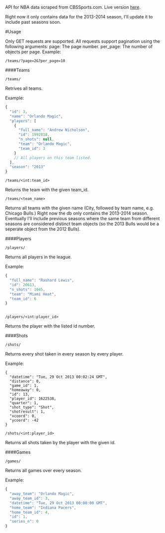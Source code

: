 API for NBA data scraped from CBSSports.com. Live version [here](nba-api.herokuapp.com). 

Right now it only contains data for the 2013-2014 season, I'll update it to include past seasons soon.

#Usage

Only GET requests are supported. All requests support pagination using the following arguments:
page: The page number.
per_page: The number of objects per page.
Example:
```
/teams/?page=2&?per_page=10
```

####Teams
```
/teams/
```
Retrives all teams.

Example:
```Javascript
{
  "id": 3, 
  "name": "Orlando Magic", 
  "players": [
    {
      "full_name": "Andrew Nicholson", 
      "id": 1992818, 
      "n_shots": null, 
      "team": "Orlando Magic", 
      "team_id": 3
    } 
    // All players on this team listed.
  ], 
  "season": "2013"
}
```

```
/teams/<int:team_id>
```
Returns the team with the given team_id.

```
/teams/<team_name>
```
Returns all teams with the given name (City, followed by team name, e.g. Chicago Bulls.) Right now the db only contains the 2013-2014 season. Eventually I'll include previous seasons where the same team from different seasons are considered distinct team objects (so the 2013 Bulls would be a seperate object from the 2012 Bulls).

####Players

```
/players/
```
Returns all players in the league.

Example:
```Javascript
{
  "full_name": "Rashard Lewis", 
  "id": 20613, 
  "n_shots": 1045, 
  "team": "Miami Heat", 
  "team_id": 6
}
 
```

```
/players/<int:player_id>
```

Returns the player with the listed id number.

####Shots

```
/shots/
```
Returns every shot taken in every season by every player.

Example:
```Javscript
{
  "datetime": "Tue, 29 Oct 2013 00:02:24 GMT", 
  "distance": 0, 
  "game_id": 1, 
  "homeaway": 0, 
  "id": 13, 
  "player_id": 1622538, 
  "quarter": 1, 
  "shot_type": "Shot", 
  "shotresult": 1, 
  "xcoord": 0, 
  "ycoord": -42
}
```

```
/shots/<int:player_id>
```
Returns all shots taken by the player with the given id.

####Games
```
/games/
```
Returns all games over every season.

Example:
```Javascript
{
  "away_team": "Orlando Magic", 
  "away_team_id": 3, 
  "datetime": "Tue, 29 Oct 2013 00:00:00 GMT", 
  "home_team": "Indiana Pacers", 
  "home_team_id": 4, 
  "id": 1, 
  "series_n": 0
}
```